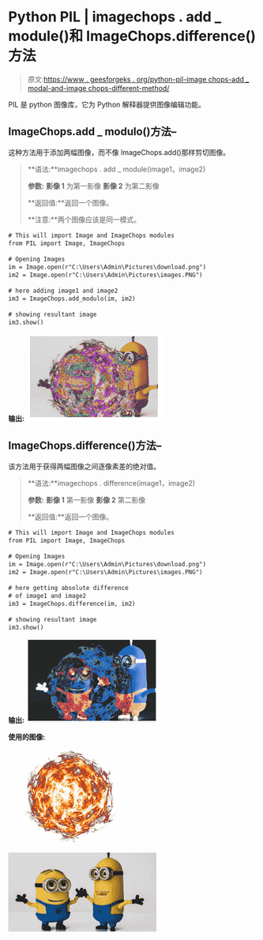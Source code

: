# Python PIL | imagechops . add _ module()和 ImageChops.difference()方法

> 原文:[https://www . geesforgeks . org/python-pil-image chops-add _ modal-and-image chops-different-method/](https://www.geeksforgeeks.org/python-pil-imagechops-add_modulo-and-imagechops-difference-method/)

PIL 是 python 图像库，它为 Python 解释器提供图像编辑功能。

## ImageChops.add _ modulo()方法–

这种方法用于添加两幅图像，而不像 ImageChops.add()那样剪切图像。

> **语法:**imagechops . add _ module(image1，image2)
> 
> **参数:**
> **影像 1** 为第一影像
> **影像 2** 为第二影像
> 
> **返回值:**返回一个图像。
> 
> **注意:**两个图像应该是同一模式。

```
# This will import Image and ImageChops modules
from PIL import Image, ImageChops

# Opening Images
im = Image.open(r"C:\Users\Admin\Pictures\download.png")
im2 = Image.open(r"C:\Users\Admin\Pictures\images.PNG")

# here adding image1 and image2
im3 = ImageChops.add_modulo(im, im2)

# showing resultant image
im3.show()
```

**输出:**
![](img/c2e1c3ea2ef53fb1ac81b62eed8ef3c3.png)

## ImageChops.difference()方法–

该方法用于获得两幅图像之间逐像素差的绝对值。

> **语法:**imagechops . difference(image1，image2)
> 
> **参数:**
> **影像 1** 第一影像
> **影像 2** 第二影像
> 
> **返回值:**返回一个图像。

```
# This will import Image and ImageChops modules
from PIL import Image, ImageChops

# Opening Images
im = Image.open(r"C:\Users\Admin\Pictures\download.png")
im2 = Image.open(r"C:\Users\Admin\Pictures\images.PNG")

# here getting absolute difference
# of image1 and image2
im3 = ImageChops.difference(im, im2)

# showing resultant image
im3.show()
```

**输出:**
![](img/7300f3ce26234b6aa240a2d849280cce.png)

**使用的图像:**

![](img/64ad794f7b1cb33a43957e0496124f42.png)

![](img/38220f521f2c0dba64dd8a5d5ce199c6.png)